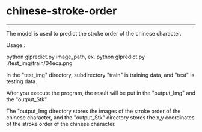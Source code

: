 # chinese-stroke-order

---

The model is used to predict the stroke order of the chinese character.

Usage : 

python glpredict.py image_path, ex. python glpredict.py ./test_img/train/04eca.png

In the "test_img" directory, subdirectory "train" is training data, and "test" is testing data.

After you execute the program, 
the result will be put in the "output_Img" and the "output_Stk".

The "output_Img directory stores the images of the stroke order of the chinese character,
and the "output_Stk" directory stores the x,y coordinates of the stroke order of the chinese character.
